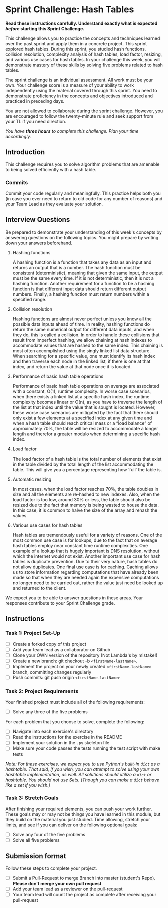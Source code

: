 # Sprint Challenge: Hash Tables

**Read these instructions carefully. Understand exactly what is expected _before_ starting this Sprint Challenge.**

This challenge allows you to practice the concepts and techniques learned over the past sprint and apply them in a concrete project. This sprint explored hash tables. During this sprint, you studied hash functions, collision resolution, complexity analysis of hash tables, load factor, resizing, and various use cases for hash tables. In your challenge this week, you will demonstrate mastery of these skills by solving five problems related to hash tables.

The sprint challenge is an individual assessment. All work must be your own. Your challenge score is a measure of your ability to work independently using the material covered through this sprint. You need to demonstrate proficiency in the concepts and objectives introduced and practiced in preceding days.

You are not allowed to collaborate during the sprint challenge. However, you are encouraged to follow the twenty-minute rule and seek support from your TL if you need direction.

_You have **three hours** to complete this challenge. Plan your time accordingly._

## Introduction

This challenge requires you to solve algorithm problems that are amenable to being solved efficiently with a hash table.

### Commits

Commit your code regularly and meaningfully. This practice helps both you (in case you ever need to return to old code for any number of reasons) and your Team Lead as they evaluate your solution.

## Interview Questions

Be prepared to demonstrate your understanding of this week's concepts by answering questions on the following topics. You might prepare by writing down your answers beforehand.

1. Hashing functions

   A hashing function is a function that takes any data as an input and returns an output that is a number. The hash function must be consistent (deterministic), meaning that given the same input, the output must be the same every time. If it is not deterministic, then it is not a hashing function. Another requirement for a function to be a hashing function is that different input data should return different output numbers. Finally, a hashing function must return numbers within a specified range.

2. Collision resolution

   Hashing functions are almost never perfect unless you know all the possible data inputs ahead of time. In reality, hashing functions do return the same numerical output for different data inputs, and when they do, this is called a collision. In order to handle these collisions that result from imperfect hashing, we allow chaining at hash indexes to accommodate values that are hashed to the same index. This chaining is most often accomplished using the singly linked list data structure. When searching for a specific value, one must identify its hash index and then traverse each node in the linked list, if there is one at that index, and return the value at that node once it is located.

3) Performance of basic hash table operations

   Performance of basic hash table operations on average are associated with a constant, O(1), runtime complexity. In worse case scenarios, when there exists a linked list at a specific hash index, the runtime complexity becomes linear or O(n), as you have to traverse the length of the list at that index until the value that is sought is located. However, these worse case scenarios are mitigated by the fact that there should only exist a few elements at a specified index at any given time and when a hash table should reach critical mass or a “load balance” of approximately 70%, the table will be resized to accommodate a longer length and therefor a greater modulo when determining a specific hash index.

4) Load factor

   The load factor of a hash table is the total number of elements that exist in the table divided by the total length of the list accommodating the table. This will give you a percentage representing how ‘full’ the table is.

5) Automatic resizing

   In most cases, when the load factor reaches 70%, the table doubles in size and all the elements are re-hashed to new indexes. Also, when the load factor is too low, around 30% or less, the table should also be resized due to the fact that memory is being wasted to house the data. In this case, it is common to halve the size of the array and rehash the values.

6) Various use cases for hash tables

   Hash tables are tremendously useful for a variety of reasons. One of the most common use case is for lookups, due to the fact that on average hash tables employ near constant time runtime complexities. One example of a lookup that is hugely important is DNS resolution, without which the internet would not exist. Another important use case for hash tables is duplicate prevention. Due to their very nature, hash tables do not allow duplicates. One final use case is for caching. Caching allows us to store information regarding computations that have already been made so that when they are needed again the expensive computations no longer need to be carried out, rather the value just need be looked up and returned to the client.

We expect you to be able to answer questions in these areas. Your responses contribute to your Sprint Challenge grade.

## Instructions

### Task 1: Project Set-Up

- [ ] Create a forked copy of this project
- [ ] Add your team lead as a collaborator on Github
- [ ] Clone your OWN version of the repository (Not Lambda's by mistake!)
- [ ] Create a new branch: git checkout -b `<firstName-lastName>`.
- [ ] Implement the project on your newly created `<firstName-lastName>` branch, committing changes regularly
- [ ] Push commits: git push origin `<firstName-lastName>`

### Task 2: Project Requirements

Your finished project must include all of the following requirements:

- [ ] Solve any three of the five problems

For each problem that you choose to solve, complete the following:

- [ ] Navigate into each exercise's directory
- [ ] Read the instructions for the exercise in the README
- [ ] Implement your solution in the `.py` skeleton file
- [ ] Make sure your code passes the tests running the test script with make tests

_Note: For these exercises, we expect you to use Python's built-in `dict` as a hashtable. That said, if you wish, you can attempt to solve using your own hashtable implementation, as well. All solutions should utilize a `dict` or hashtable. You should not use Sets. (Though you can make a `dict` behave like a set if you wish.)_

### Task 3: Stretch Goals

After finishing your required elements, you can push your work further. These goals may or may not be things you have learned in this module, but they build on the material you just studied. Time allowing, stretch your limits, and see if you can deliver on the following optional goals:

- [ ] Solve any four of the five problems
- [ ] Solve all five problems

## Submission format

Follow these steps to complete your project.

- [ ] Submit a Pull-Request to merge <firstName-lastName> Branch into master (student's Repo). **Please don't merge your own pull request**
- [ ] Add your team lead as a reviewer on the pull-request
- [ ] Your team lead will count the project as complete after receiving your pull-request
